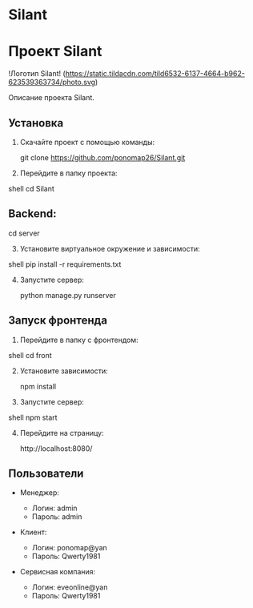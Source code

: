 # Silant
# Проект Silant

!Логотип Silant! (https://static.tildacdn.com/tild6532-6137-4664-b962-623539363734/photo.svg)

Описание проекта Silant.

## Установка

1. Скачайте проект с помощью команды:

   
   git clone https://github.com/ponomap26/Silant.git
   
2. Перейдите в папку проекта:

   
shell
   cd Silant
   
## Backend:

   
   cd server

3. Установите виртуальное окружение и зависимости:

   
shell
   pip install -r requirements.txt

4. Запустите сервер:

   
   python manage.py runserver


## Запуск фронтенда

1. Перейдите в папку с фронтендом:

   
shell
   cd front

2. Установите зависимости:

   
   npm install

3. Запустите сервер:

   
shell
   npm start

4. Перейдите на страницу:

   http://localhost:8080/

## Пользователи

- Менеджер:
  - Логин: admin
  - Пароль: admin

- Клиент:
  - Логин: ponomap@yan
  - Пароль: Qwerty1981

- Сервисная компания:
  - Логин: eveonline@yan
  - Пароль: Qwerty1981
